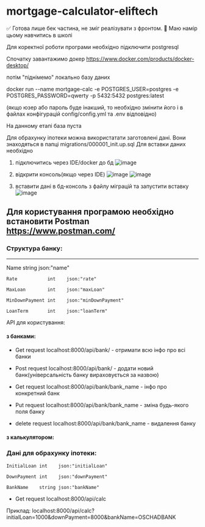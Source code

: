 # mortgage-calculator-eliftech

:white_check_mark: Готова лише бек частина, не зміг реалізувати з фронтом. :black_square_button: Маю намір цьому навчитись в школі

Для коректної роботи програми необхідно підключити postgresql

Спочатку завантажимо докер https://www.docker.com/products/docker-desktop/

потім "піднімемо" локально базу даних

docker run --name mortgage-calc -e POSTGRES_USER=postgres -e POSTGRES_PASSWORD=qwerty -p 5432:5432 postgres:latest 


(якщо юзер або пароль буде інакший, то необхідно змінити його і в файлах конфігурацій config/config.yml та .env відповідно)

На данному етапі база пуста

Для обрахунку іпотеки можна використатати заготовлені дані. Вони знаходяться в папці migrations/000001_init.up.sql
Для вставки даних необхідно

1) підключитись через IDE/docker до бд ![image](https://user-images.githubusercontent.com/57154344/163961205-4750334f-1c04-4ff5-81e6-850805d2784f.png)

2) відкрити консоль(якщо через IDE) ![image](https://user-images.githubusercontent.com/57154344/163961818-d0cbf741-ebdf-43ca-8a7b-037d0698c690.png)
![image](https://user-images.githubusercontent.com/57154344/163961951-ee3ff0da-0052-4414-8ff2-ab4789bf5ab6.png)

3) вставити дані в бд-консоль з файлу міграцій та запустити вставку![image](https://user-images.githubusercontent.com/57154344/163963359-dfd4ac9a-7f8a-4435-b761-1dbfe44a690d.png)

## Для користування програмою необхідно встановити Postman https://www.postman.com/

### Структура банку:

-----



  Name           string json:"name"
  
	Rate           int    json:"rate"
  
	MaxLoan        int    json:"maxLoan"
  
	MinDownPayment int    json:"minDownPayment"
  
	LoanTerm       int    json:"loanTerm"

API для користування:

#### з банками:

* Get request localhost:8000/api/bank/ - отримати всю інфо про всі банки 

* Post request localhost:8000/api/bank/ - додати новий банк(універсальність банку вираховується за назвою)

* Get request localhost:8000/api/bank/bank_name - інфо про конкретний банк

* Put request localhost:8000/api/bank/bank_name - зміна будь-якого поля банку

* delete request localhost:8000/api/bank/bank_name - видалення банку

#### з калькулятором:

### Дані для обрахунку іпотеки:
	InitialLoan int    json:"initialLoan"
  
	DownPayment int    json:"downPayment"
  
	BankName    string json:"bankName"
  
* Get request localhost:8000/api/calc

Приклад: localhost:8000/api/calc?initialLoan=1000&downPayment=8000&bankName=OSCHADBANK
